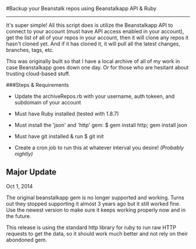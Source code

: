 #Backup your Beanstalk repos using Beanstalkapp API & Ruby
****

It's super simple! All this script does is utilize the Beanstalkapp API to connect to your account (must have API access enabled in your account), get the list of all of your repos in your account, then it will clone any repos it hasn't cloned yet. And if it has cloned it, it will pull all the latest changes, branches, tags, etc.

This was originally built so that I have a local archive of all of my work in case Beanstalkapp goes down one day. Or for those who are hesitant about trusting cloud-based stuff.

###Steps & Requirements

- Update the archiveRepos.rb with your username, auth tokeen, and subdomain of your account

- Must have Ruby installed (tested with 1.8.7)

- Must install the 'json' and 'http' gem: $ gem install http; gem install json

- Must have git installed & run $ git init

- Create a cron job to run this at whatever interval you desire! *(Probably nightly)*

## Major Update
Oct 1, 2014

The original beanstalkapp gem is no longer supported and working. Turns out they stopped supporting it almost 3 years ago but it still worked fine. Use the newest version to make sure it keeps working properly now and in the future.

This release is using the standard http library for ruby to run raw HTTP requests to get the data, so it should work much better and not rely on their abondoned gem.